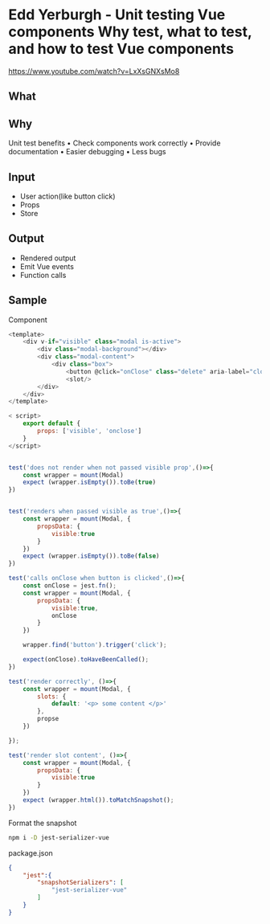 # Edd Yerburgh - Unit testing Vue components Why test, what to test, and how to test Vue components
https://www.youtube.com/watch?v=LxXsGNXsMo8

## What



## Why
Unit test benefits
• Check components work correctly
• Provide documentation
• Easier debugging
• Less bugs

   
## Input
- User action(like button click)
- Props
- Store

## Output
- Rendered output
- Emit Vue events
- Function calls


## Sample
Component
```js
<template>
    <div v-if="visible" class="modal is-active">
        <div class="modal-background"></div>
        <div class="modal-content">
            <div class="box">
                <button @click="onClose" class="delete" aria-label="close"/>
                <slot/>
        </div>
    </div>
</template>

< script>
    export default {
        props: ['visible', 'onclose']
    }
</script>
```

```js

test('does not render when not passed visible prop',()=>{
    const wrapper = mount(Modal)
    expect (wrapper.isEmpty()).toBe(true)
})


test('renders when passed visible as true',()=>{
    const wrapper = mount(Modal, {
        propsData: {
            visible:true
        }
    })
    expect (wrapper.isEmpty()).toBe(false)
})

test('calls onClose when button is clicked',()=>{
    const onClose = jest.fn();
    const wrapper = mount(Modal, {
        propsData: {
            visible:true,
            onClose
        }
    })

    wrapper.find('button').trigger('click');

    expect(onClose).toHaveBeenCalled();
})

test('render correctly', ()=>{
    const wrapper = mount(Modal, {
        slots: {
            default: '<p> some content </p>'
        },
        propse
    })

});

test('render slot content', ()=>{
    const wrapper = mount(Modal, {
        propsData: {
            visible:true
        }
    })
    expect (wrapper.html()).toMatchSnapshot();
})
```

Format the snapshot
```sh
npm i -D jest-serializer-vue
```

package.json
```json
{
    "jest":{
        "snapshotSerializers": [
            "jest-serializer-vue"
        ]
    }
}
```